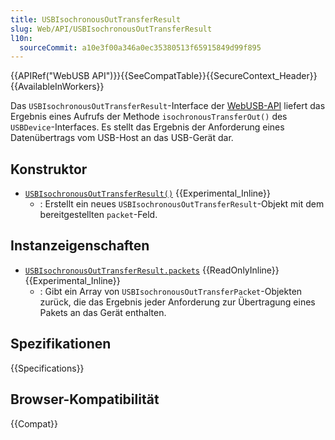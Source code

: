 ```yaml
---
title: USBIsochronousOutTransferResult
slug: Web/API/USBIsochronousOutTransferResult
l10n:
  sourceCommit: a10e3f00a346a0ec35380513f65915849d99f895
---
```


{{APIRef("WebUSB API")}}{{SeeCompatTable}}{{SecureContext_Header}}{{AvailableInWorkers}}

Das `USBIsochronousOutTransferResult`-Interface der [WebUSB-API](/de/docs/Web/API/WebUSB_API) liefert das Ergebnis eines Aufrufs der Methode `isochronousTransferOut()` des `USBDevice`-Interfaces. Es stellt das Ergebnis der Anforderung eines Datenübertrags vom USB-Host an das USB-Gerät dar.

## Konstruktor

- [`USBIsochronousOutTransferResult()`](/de/docs/Web/API/USBIsochronousOutTransferResult/USBIsochronousOutTransferResult) {{Experimental_Inline}}
  - : Erstellt ein neues `USBIsochronousOutTransferResult`-Objekt mit dem bereitgestellten `packet`-Feld.

## Instanzeigenschaften

- [`USBIsochronousOutTransferResult.packets`](/de/docs/Web/API/USBIsochronousOutTransferResult/packets) {{ReadOnlyInline}} {{Experimental_Inline}}
  - : Gibt ein Array von `USBIsochronousOutTransferPacket`-Objekten zurück, die das Ergebnis jeder Anforderung zur Übertragung eines Pakets an das Gerät enthalten.

## Spezifikationen

{{Specifications}}

## Browser-Kompatibilität

{{Compat}}
